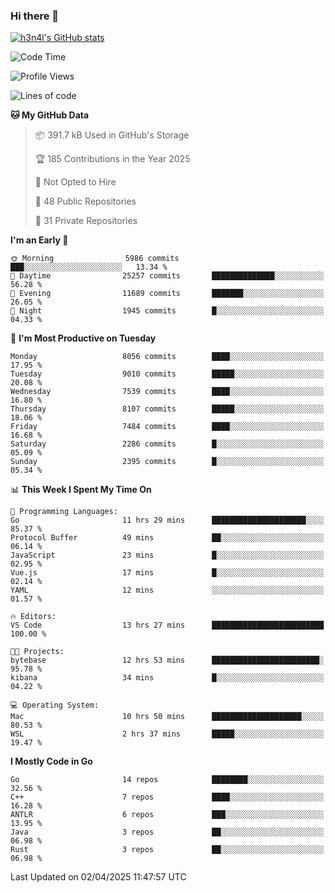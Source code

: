 ### Hi there 👋

[![h3n4l's GitHub stats](https://github-readme-stats.vercel.app/api?username=h3n4l&count_private=true&show_icons=true&theme=radical)](https://github.com/h3n4l/github-readme-stats)

<!--START_SECTION:waka-->
![Code Time](http://img.shields.io/badge/Code%20Time-2%2C129%20hrs-blue)

![Profile Views](http://img.shields.io/badge/Profile%20Views-0-blue)

![Lines of code](https://img.shields.io/badge/From%20Hello%20World%20I%27ve%20Written-15.3%20million%20lines%20of%20code-blue)

**🐱 My GitHub Data** 

> 📦 391.7 kB Used in GitHub's Storage 
 > 
> 🏆 185 Contributions in the Year 2025
 > 
> 🚫 Not Opted to Hire
 > 
> 📜 48 Public Repositories 
 > 
> 🔑 31 Private Repositories 
 > 
**I'm an Early 🐤** 

```text
🌞 Morning                5986 commits        ███░░░░░░░░░░░░░░░░░░░░░░   13.34 % 
🌆 Daytime                25257 commits       ██████████████░░░░░░░░░░░   56.28 % 
🌃 Evening                11689 commits       ███████░░░░░░░░░░░░░░░░░░   26.05 % 
🌙 Night                  1945 commits        █░░░░░░░░░░░░░░░░░░░░░░░░   04.33 % 
```
📅 **I'm Most Productive on Tuesday** 

```text
Monday                   8056 commits        ████░░░░░░░░░░░░░░░░░░░░░   17.95 % 
Tuesday                  9010 commits        █████░░░░░░░░░░░░░░░░░░░░   20.08 % 
Wednesday                7539 commits        ████░░░░░░░░░░░░░░░░░░░░░   16.80 % 
Thursday                 8107 commits        █████░░░░░░░░░░░░░░░░░░░░   18.06 % 
Friday                   7484 commits        ████░░░░░░░░░░░░░░░░░░░░░   16.68 % 
Saturday                 2286 commits        █░░░░░░░░░░░░░░░░░░░░░░░░   05.09 % 
Sunday                   2395 commits        █░░░░░░░░░░░░░░░░░░░░░░░░   05.34 % 
```


📊 **This Week I Spent My Time On** 

```text
💬 Programming Languages: 
Go                       11 hrs 29 mins      █████████████████████░░░░   85.37 % 
Protocol Buffer          49 mins             ██░░░░░░░░░░░░░░░░░░░░░░░   06.14 % 
JavaScript               23 mins             █░░░░░░░░░░░░░░░░░░░░░░░░   02.95 % 
Vue.js                   17 mins             █░░░░░░░░░░░░░░░░░░░░░░░░   02.14 % 
YAML                     12 mins             ░░░░░░░░░░░░░░░░░░░░░░░░░   01.57 % 

🔥 Editors: 
VS Code                  13 hrs 27 mins      █████████████████████████   100.00 % 

🐱‍💻 Projects: 
bytebase                 12 hrs 53 mins      ████████████████████████░   95.78 % 
kibana                   34 mins             █░░░░░░░░░░░░░░░░░░░░░░░░   04.22 % 

💻 Operating System: 
Mac                      10 hrs 50 mins      ████████████████████░░░░░   80.53 % 
WSL                      2 hrs 37 mins       █████░░░░░░░░░░░░░░░░░░░░   19.47 % 
```

**I Mostly Code in Go** 

```text
Go                       14 repos            ████████░░░░░░░░░░░░░░░░░   32.56 % 
C++                      7 repos             ████░░░░░░░░░░░░░░░░░░░░░   16.28 % 
ANTLR                    6 repos             ███░░░░░░░░░░░░░░░░░░░░░░   13.95 % 
Java                     3 repos             ██░░░░░░░░░░░░░░░░░░░░░░░   06.98 % 
Rust                     3 repos             ██░░░░░░░░░░░░░░░░░░░░░░░   06.98 % 
```




 Last Updated on 02/04/2025 11:47:57 UTC
<!--END_SECTION:waka-->

